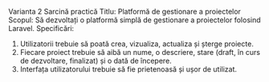 Varianta 2
Sarcină practică
Titlu: Platformă de gestionare a proiectelor 
Scopul: Să dezvoltați o platformă simplă de gestionare a proiectelor folosind Laravel.
Specificări:
1.	Utilizatorii trebuie să poată crea, vizualiza, actualiza și șterge proiecte.
2.	Fiecare proiect trebuie să aibă un nume, o descriere, stare (draft, în curs de dezvoltare, finalizat) și o dată de începere.
3.	Interfața utilizatorului trebuie să fie prietenoasă și ușor de utilizat.
